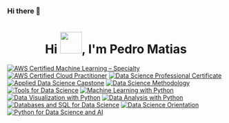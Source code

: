 ### Hi there 👋
<h1 align="center">Hi <img src = "https://raw.githubusercontent.com/MartinHeinz/MartinHeinz/master/wave.gif" width="50" height="50">, I'm Pedro Matias</h1>

<!--START_SECTION:badges-->
[![AWS Certified Machine Learning – Specialty](https://images.credly.com/size/100x100/images/778bde6c-ad1c-4312-ac33-2fa40d50a147/image.png)](http://www.credly.com/badges/b0350987-5bc1-4806-9c75-47a81acab7c8 "AWS Certified Machine Learning – Specialty")
[![AWS Certified Cloud Practitioner](https://images.credly.com/size/100x100/images/00634f82-b07f-4bbd-a6bb-53de397fc3a6/image.png)](http://www.credly.com/badges/a4a313f9-9fda-4f1f-8156-fd2623372ebf "AWS Certified Cloud Practitioner")
[![Data Science Professional Certificate](https://images.credly.com/size/100x100/images/28944969-813a-43b9-944f-7910111ce764/Professional_Certificate_-_Data_Science.png)](http://www.credly.com/badges/cc2451f4-84e8-4c7a-83da-ffbb2390cbbe "Data Science Professional Certificate")
[![Applied Data Science Capstone](https://images.credly.com/size/100x100/images/60f2e1e1-1b74-4dc0-a24b-cd08b460c12d/Applied_Data_Science_Capstone.png)](http://www.credly.com/badges/a088e74b-83d0-4598-ba5a-69a19d9bb8cc "Applied Data Science Capstone")
[![Data Science Methodology](https://images.credly.com/size/100x100/images/46defa53-a922-47bd-94ea-b43488f5cd8a/Data_Science_Methodology_Foundational.png)](http://www.credly.com/badges/780e8033-00d3-463a-950d-a8d8b7b9e486 "Data Science Methodology")
[![Tools for Data Science](https://images.credly.com/size/100x100/images/60cf69ce-6129-425d-9a42-7732fa07da1e/Tools_for_Data_Science_Foundational.png)](http://www.credly.com/badges/305bdd64-93d7-4af4-93a4-16694bc807c8 "Tools for Data Science")
[![Machine Learning with Python](https://images.credly.com/size/100x100/images/5ae9bf9e-da6e-4cec-82eb-d2b4cfea9751/Machine_Learning_with_Python.png)](http://www.credly.com/badges/728e3fa5-6b63-4a80-b35e-0ef28dfa912d "Machine Learning with Python")
[![Data Visualization with Python](https://images.credly.com/size/100x100/images/76326afb-199d-4250-a74f-01bc86dda118/Cognitive_Class_-_Data_Visual_w_Python.png)](http://www.credly.com/badges/ec4a9b74-f730-4a77-9c90-b16b156798e8 "Data Visualization with Python")
[![Data Analysis with Python](https://images.credly.com/size/100x100/images/fa39f4f0-174a-4886-b821-6a37d42b8b3a/Cognitive_Class_-_Data_Analysis_w_Python.png)](http://www.credly.com/badges/e8140418-1203-4ec5-8253-4530fd1ab5a7 "Data Analysis with Python")
[![Databases and SQL for Data Science](https://images.credly.com/size/100x100/images/594e0ab7-c864-4d9a-9987-3a903ec3f06a/Cognitive_Class_-_DB_and_SQL_for_Data_Sci.png)](http://www.credly.com/badges/2d0f201a-cb8a-41b5-b738-afe7a0bc827e "Databases and SQL for Data Science")
[![Data Science Orientation](https://images.credly.com/size/100x100/images/5fc2d535-e716-46c4-881a-f4822b8da0e5/Cognitive_Class_-_What_is_Data_Science.png)](http://www.credly.com/badges/cf7e5b93-1f7f-436f-b992-9831e8e8680d "Data Science Orientation")
[![Python for Data Science and AI](https://images.credly.com/size/100x100/images/0571ab1d-f43b-43d9-9c68-8ebd0ebd61b7/Python_for_Data_Sci_and_AI_Foundational.png)](http://www.credly.com/badges/9f8c4792-3aa2-49e3-974e-ed48bd7817a3 "Python for Data Science and AI")
<!--END_SECTION:badges-->

<!--
**efrenmo/efrenmo** is a ✨ _special_ ✨ repository because its `README.md` (this file) appears on your GitHub profile.

Here are some ideas to get you started:

- 🔭 I’m currently working on ...
- 🌱 I’m currently learning ...
- 👯 I’m looking to collaborate on ...
- 🤔 I’m looking for help with ...
- 💬 Ask me about ...
- 📫 How to reach me: ...
- 😄 Pronouns: ...
- ⚡ Fun fact: ...
-->
